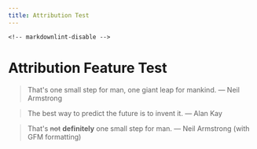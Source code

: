 ```yaml
---
title: Attribution Test
---
```


    <!-- markdownlint-disable -->
# Attribution Feature Test

> That's one small step for man, one giant leap for mankind.
> — Neil Armstrong

> The best way to predict the future is to invent it.
> — Alan Kay

> That's ~~not~~ **definitely** one small step for man.
> — Neil Armstrong (with GFM formatting)

